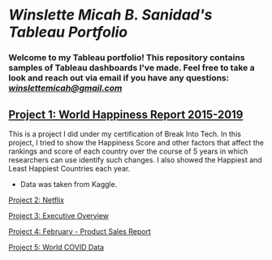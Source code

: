 # *Winslette Micah B. Sanidad's Tableau Portfolio*

### Welcome to my Tableau portfolio! This repository contains samples of Tableau dashboards I've made. Feel free to take a look and reach out via email if you have any questions: *winslettemicah@gmail.com*
##

## [Project 1: World Happiness Report 2015-2019](https://public.tableau.com/app/profile/winslette.micah.sanidad/viz/WorldHappinessReport_16926190630610/WorldHappinessReport2015-2019?publish=yes)

  This is a project I did under my certification of Break Into Tech.
  In this project, I tried to show the Happiness Score and other factors that affect the rankings and score of each country over the course of 5 years in which researchers can use identify such changes. I also showed the Happiest and Least Happiest Countries each year.
  * Data was taken from Kaggle.
    

[Project 2: Netflix](https://public.tableau.com/app/profile/winslette.micah.sanidad/viz/Netflix_16933255513220/Netflix?publish=yes)

[Project 3: Executive Overview](https://public.tableau.com/app/profile/winslette.micah.sanidad/viz/ExecutiveOverview_16918103976260/ExecutiveOverview?publish=yes)

[Project 4: February - Product Sales Report](https://public.tableau.com/app/profile/winslette.micah.sanidad/viz/February-ProductSalesReport/February-ProductSalesReport?publish=yes)

[Project 5: World COVID Data](https://public.tableau.com/app/profile/winslette.micah.sanidad/viz/WorldCOVIDData_16916776231150/WorldCovidData?publish=yes)
